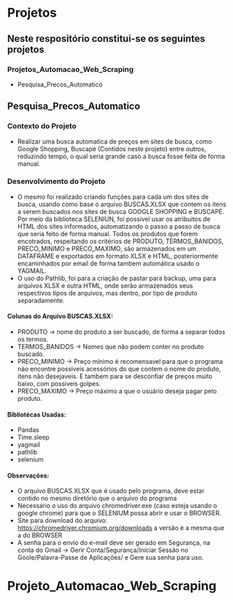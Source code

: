 # Projetos
## Neste respositório constitui-se os seguintes projetos
### Projetos_Automacao_Web_Scraping
- Pesquisa_Precos_Automatico

## Pesquisa_Precos_Automatico

### Contexto do Projeto
- Realizar uma busca automatica de preços em sites de busca, como Google Shopping, Buscapé (Contidos neste projeto) entre outros, reduzindo tempo, o qual seria grande caso a busca fosse feita de forma manual.

### Desenvolvimento do Projeto
- O mesmo foi realizado criando funções para cada um dos sites de busca, usando como base o arquivo BUSCAS.XLSX que contem os itens a serem buscados nos sites de busca GOOGLE SHOPPING e BUSCAPÉ. Por meio da biblioteca SELENIUN, foi possivel usar os atribuitos de HTML dos sites informados, automatizando o passo a passo de busca que seria feito de forma manual. Todos os produtos que forem encotrados, respeitando os critérios de PRODUTO, TERMOS_BANIDOS, PRECO_MINIMO e PRECO_MAXIMO, são armazenados em um DATAFRAME e exportados em formato XLSX e HTML, posteriormente encaminhados por email de forma tambem automática usado o YAGMAIL.
- O uso do Pathlib, foi para a criação de pastar para backup, uma para arquivos XLSX e outra HTML, onde serão armazenados seus respectivos tipos de arquivos, mas dentro, por tipo de produto separadamente.
 
#### Colunas do Arquivo BUSCAS.XLSX:
- PRODUTO -> nome do produto a ser buscado, de forma a separar todos os termos.
- TERMOS_BANIDOS -> Nomes que não podem conter no produto buscado.
- PRECO_MINIMO -> Preço mínimo é recomensavel para que o programa não encontre possiveis acessórios do que contem o nome do produto, itens não desejaveis. E tambem para se desconfiar de preços muito baixo, com possiveis golpes.
- PRECO_MAXIMO -> Preço máximo a que o usuário deseja pagar pelo produto.

#### Bibliotécas Usadas:
- Pandas
- Time.sleep
- yagmail
- pathlib
- selenium

#### Observações:
- O arquivo BUSCAS.XLSX que é usado pelo programa, deve estar contido no mesmo diretório que o arquivo do programa
- Necessario o uso do arquivo chromedriver.exe (caso esteja usando o google chrome) para que o SELENIUM possa abrir e usar o BROWSER.
- Site para download do arquivo: https://chromedriver.chromium.org/downloads a versão é a mesma que a do BROWSER
- A senha para o envio do e-mail deve ser gerado em Segurança, na conta do Gmail -> Gerir Conta/Segurança/Iniciar Sessão no Goole/Palavra-Passe de Aplicações/ e Gere sua senha para uso.
# Projeto_Automacao_Web_Scraping

